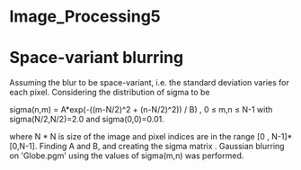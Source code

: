 # Image_Processing5

# Space-variant blurring

Assuming the blur to be space-variant, i.e. the standard deviation varies for each pixel. Considering the distribution of sigma to be

sigma(n,m) = A*exp(-((m-N/2)^2 + (n-N/2)^2)) / B) , 0 ≤ m,n ≤ N-1
with sigma(N/2,N/2)=2.0 and sigma(0,0)=0.01.

where N * N is size of the image and pixel indices are in the range [0 , N-1]* [0,N-1]. Finding A and B, and creating the sigma matrix . Gaussian blurring on 'Globe.pgm' using the values of sigma(m,n) was performed.
